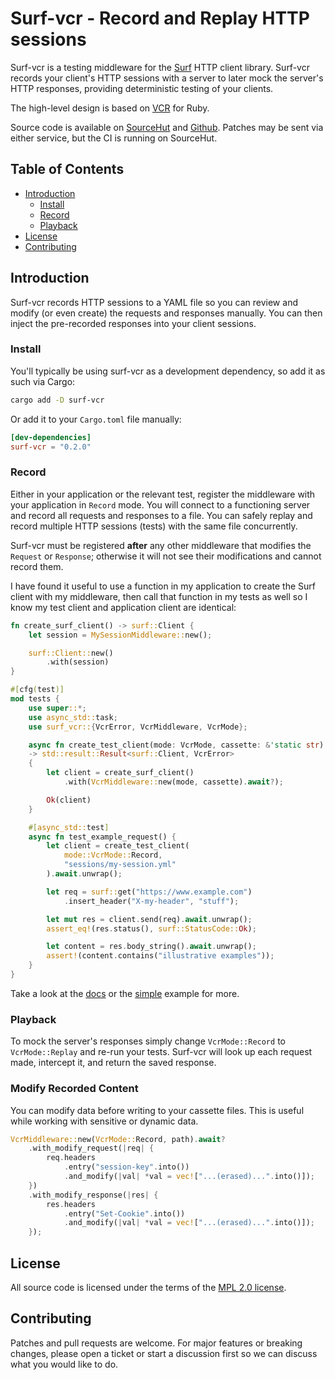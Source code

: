 # Surf-vcr - Record and Replay HTTP sessions

Surf-vcr is a testing middleware for the [Surf](https://github.com/http-rs/Surf)
HTTP client library. Surf-vcr records your client's HTTP sessions with a server
to later mock the server's HTTP responses, providing deterministic testing of
your clients.

The high-level design is based on [VCR](https://github.com/vcr/vcr) for Ruby.

Source code is available on [SourceHut](https://git.sr.ht/~rjframe/surf-vcr) and
[Github](https://github.com/rjframe/surf-vcr). Patches may be sent via either
service, but the CI is running on SourceHut.


## Table of Contents

* [Introduction](#introduction)
    * [Install](#application-installation)
    * [Record](#record)
    * [Playback](#playback)
* [License](#license)
* [Contributing](#contributing)


## Introduction

Surf-vcr records HTTP sessions to a YAML file so you can review and modify (or
even create) the requests and responses manually. You can then inject the
pre-recorded responses into your client sessions.


### Install

You'll typically be using surf-vcr as a development dependency, so add it as
such via Cargo:

```sh
cargo add -D surf-vcr
```

Or add it to your `Cargo.toml` file manually:

```toml
[dev-dependencies]
surf-vcr = "0.2.0"
```


### Record

Either in your application or the relevant test, register the middleware with
your application in `Record` mode. You will connect to a functioning server and
record all requests and responses to a file. You can safely replay and record
multiple HTTP sessions (tests) with the same file concurrently.

Surf-vcr must be registered **after** any other middleware that modifies the
`Request` or `Response`; otherwise it will not see their modifications and
cannot record them.

I have found it useful to use a function in my application to create the Surf
client with my middleware, then call that function in my tests as well so I know
my test client and application client are identical:

```rust
fn create_surf_client() -> surf::Client {
    let session = MySessionMiddleware::new();

    surf::Client::new()
        .with(session)
}

#[cfg(test)]
mod tests {
    use super::*;
    use async_std::task;
    use surf_vcr::{VcrError, VcrMiddleware, VcrMode};

    async fn create_test_client(mode: VcrMode, cassette: &'static str)
    -> std::result::Result<surf::Client, VcrError>
    {
        let client = create_surf_client()
            .with(VcrMiddleware::new(mode, cassette).await?);

        Ok(client)
    }

    #[async_std::test]
    async fn test_example_request() {
        let client = create_test_client(
            mode::VcrMode::Record,
            "sessions/my-session.yml"
        ).await.unwrap();

        let req = surf::get("https://www.example.com")
            .insert_header("X-my-header", "stuff");

        let mut res = client.send(req).await.unwrap();
        assert_eq!(res.status(), surf::StatusCode::Ok);

        let content = res.body_string().await.unwrap();
        assert!(content.contains("illustrative examples"));
    }
}
```

Take a look at the [docs](https://docs.rs/surf-vcr/) or the
[simple](examples/simple.rs) example for more.


### Playback

To mock the server's responses simply change `VcrMode::Record` to
`VcrMode::Replay` and re-run your tests. Surf-vcr will look up each request
made, intercept it, and return the saved response.


### Modify Recorded Content

You can modify data before writing to your cassette files. This is useful while
working with sensitive or dynamic data.

```rust
VcrMiddleware::new(VcrMode::Record, path).await?
    .with_modify_request(|req| {
        req.headers
            .entry("session-key".into())
            .and_modify(|val| *val = vec!["...(erased)...".into()]);
    })
    .with_modify_response(|res| {
        res.headers
            .entry("Set-Cookie".into())
            .and_modify(|val| *val = vec!["...(erased)...".into()]);
    });
```


## License

All source code is licensed under the terms of the
[MPL 2.0 license](LICENSE.txt).


## Contributing

Patches and pull requests are welcome. For major features or breaking changes,
please open a ticket or start a discussion first so we can discuss what you
would like to do.
